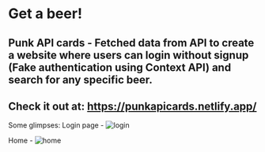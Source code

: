 # Get a beer! 

## Punk API cards - Fetched data from API to create a website where users can login without signup (Fake authentication using Context API) and search for any specific beer.

## Check it out at: https://punkapicards.netlify.app/

Some glimpses: 
Login page - 
![login](https://github.com/akankshaajoshi/punk-api-cards/assets/91690660/7a5d3bb6-7980-4ef7-b674-8b410c6c924b)

Home - 
![home](https://github.com/akankshaajoshi/punk-api-cards/assets/91690660/ae77c409-86b5-4d35-97c0-573fc488ce37)

